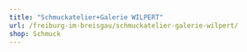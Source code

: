 ```yaml
---
title: "Schmuckatelier+Galerie WILPERT"
url: /freiburg-im-breisgau/schmuckatelier-galerie-wilpert/
shop: Schmuck
---
```

